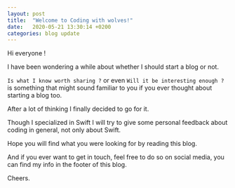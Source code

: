 ```yaml
---
layout: post
title:  "Welcome to Coding with wolves!"
date:   2020-05-21 13:30:14 +0200
categories: blog update
---
```


Hi everyone !

I have been wondering a while about whether I should start a blog or not.

`Is what I know worth sharing ?`
or even
`Will it be interesting enough ?`
is something that might sound familiar to you if you ever thought about starting a blog too.

After a lot of thinking I finally decided to go for it.

Though I specialized in Swift I will try to give some personal feedback about coding in general, not only about Swift.

Hope you will find what you were looking for by reading this blog.

And if you ever want to get in touch, feel free to do so on social media, you can find my info in the footer of this blog.

Cheers.
